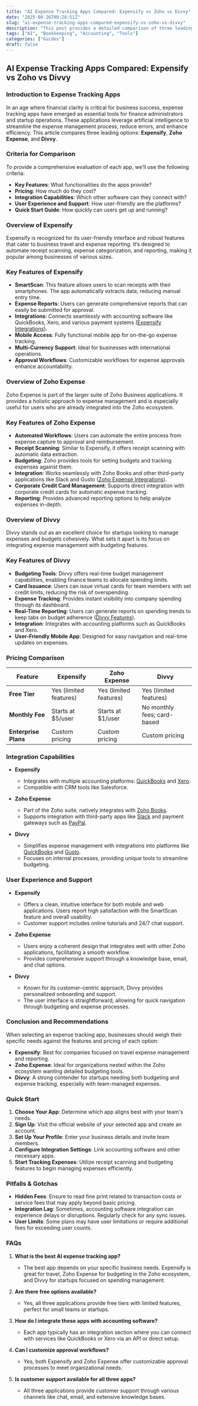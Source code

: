 ```yaml
---
title: "AI Expense Tracking Apps Compared: Expensify vs Zoho vs Divvy"
date: "2025-08-26T08:28:51Z"
slug: "ai-expense-tracking-apps-compared-expensify-vs-zoho-vs-divvy"
description: "This post provides a detailed comparison of three leading AI-driven expense tracking apps: Expensify, Zoho, and Divvy. Designed for startup operations a..."
tags: ["AI", "Bookkeeping", "Accounting", "Tools"]
categories: ["Guides"]
draft: false
---
```


## AI Expense Tracking Apps Compared: Expensify vs Zoho vs Divvy

### Introduction to Expense Tracking Apps

In an age where financial clarity is critical for business success, expense tracking apps have emerged as essential tools for finance administrators and startup operations. These applications leverage artificial intelligence to streamline the expense management process, reduce errors, and enhance efficiency. This article compares three leading options: **Expensify**, **Zoho Expense**, and **Divvy**. 

### Criteria for Comparison

To provide a comprehensive evaluation of each app, we’ll use the following criteria:

- **Key Features**: What functionalities do the apps provide?
- **Pricing**: How much do they cost?
- **Integration Capabilities**: Which other software can they connect with?
- **User Experience and Support**: How user-friendly are the platforms?
- **Quick Start Guide**: How quickly can users get up and running?

### Overview of Expensify

Expensify is recognized for its user-friendly interface and robust features that cater to business travel and expense reporting. It’s designed to automate receipt scanning, expense categorization, and reporting, making it popular among businesses of various sizes.

### Key Features of Expensify

- **SmartScan**: This feature allows users to scan receipts with their smartphones. The app automatically extracts data, reducing manual entry time.
- **Expense Reports**: Users can generate comprehensive reports that can easily be submitted for approval.
- **Integrations**: Connects seamlessly with accounting software like QuickBooks, Xero, and various payment systems ([Expensify Integrations](https://expensify.com/integrations)).
- **Mobile Access**: Fully functional mobile app for on-the-go expense tracking.
- **Multi-Currency Support**: Ideal for businesses with international operations.
- **Approval Workflows**: Customizable workflows for expense approvals enhance accountability.

### Overview of Zoho Expense

Zoho Expense is part of the larger suite of Zoho Business applications. It provides a holistic approach to expense management and is especially useful for users who are already integrated into the Zoho ecosystem.

### Key Features of Zoho Expense

- **Automated Workflows**: Users can automate the entire process from expense capture to approval and reimbursement.
- **Receipt Scanning**: Similar to Expensify, it offers receipt scanning with automatic data extraction.
- **Budgeting**: Zoho provides tools for setting budgets and tracking expenses against them.
- **Integration**: Works seamlessly with Zoho Books and other third-party applications like Slack and Gusto ([Zoho Expense Integrations](https://www.zoho.com/expense/integrations.html)).
- **Corporate Credit Card Management**: Supports direct integration with corporate credit cards for automatic expense tracking.
- **Reporting**: Provides advanced reporting options to help analyze expenses in-depth.

### Overview of Divvy

Divvy stands out as an excellent choice for startups looking to manage expenses and budgets cohesively. What sets it apart is its focus on integrating expense management with budgeting features.

### Key Features of Divvy

- **Budgeting Tools**: Divvy offers real-time budget management capabilities, enabling finance teams to allocate spending limits.
- **Card Issuance**: Users can issue virtual cards for team members with set credit limits, reducing the risk of overspending.
- **Expense Tracking**: Provides instant visibility into company spending through its dashboard.
- **Real-Time Reporting**: Users can generate reports on spending trends to keep tabs on budget adherence ([Divvy Features](https://getdivvy.com/features)).
- **Integration**: Integrates with accounting platforms such as QuickBooks and Xero.
- **User-Friendly Mobile App**: Designed for easy navigation and real-time updates on expenses.

### Pricing Comparison

| **Feature**        | **Expensify**                     | **Zoho Expense**              | **Divvy**                   |
|--------------------|-----------------------------------|-------------------------------|-----------------------------|
| **Free Tier**      | Yes (limited features)            | Yes (limited features)        | Yes (limited features)      |
| **Monthly Fee**    | Starts at $5/user                 | Starts at $1/user             | No monthly fees; card-based |
| **Enterprise Plans** | Custom pricing                   | Custom pricing                | Custom pricing              |

### Integration Capabilities

- **Expensify**
  - Integrates with multiple accounting platforms: [QuickBooks](https://www.expensify.com/integrations/) and [Xero](https://www.expensify.com/integrations/).
  - Compatible with CRM tools like Salesforce.

- **Zoho Expense**
  - Part of the Zoho suite, natively integrates with [Zoho Books](https://www.zoho.com/books/).
  - Supports integration with third-party apps like [Slack](https://www.zoho.com/expense/integrations.html) and payment gateways such as [PayPal](https://www.zoho.com/expense/integrations.html).

- **Divvy**
  - Simplifies expense management with integrations into platforms like [QuickBooks](https://getdivvy.com/integrations/) and [Gusto](https://getdivvy.com/integrations/).
  - Focuses on internal processes, providing unique tools to streamline budgeting.

### User Experience and Support

- **Expensify**
  - Offers a clean, intuitive interface for both mobile and web applications. Users report high satisfaction with the SmartScan feature and overall usability.
  - Customer support includes online tutorials and 24/7 chat support.
  
- **Zoho Expense**
  - Users enjoy a coherent design that integrates well with other Zoho applications, facilitating a smooth workflow.
  - Provides comprehensive support through a knowledge base, email, and chat options.

- **Divvy**
  - Known for its customer-centric approach, Divvy provides personalized onboarding and support.
  - The user interface is straightforward, allowing for quick navigation through budgeting and expense processes.

### Conclusion and Recommendations

When selecting an expense tracking app, businesses should weigh their specific needs against the features and pricing of each option:

- **Expensify**: Best for companies focused on travel expense management and reporting.
- **Zoho Expense**: Ideal for organizations nested within the Zoho ecosystem wanting detailed budgeting tools.
- **Divvy**: A strong contender for startups needing both budgeting and expense tracking, especially with team-managed expenses.

### Quick Start

1. **Choose Your App**: Determine which app aligns best with your team's needs.
2. **Sign Up**: Visit the official website of your selected app and create an account.
3. **Set Up Your Profile**: Enter your business details and invite team members.
4. **Configure Integration Settings**: Link accounting software and other necessary apps.
5. **Start Tracking Expenses**: Utilize receipt scanning and budgeting features to begin managing expenses efficiently.

### Pitfalls & Gotchas

- **Hidden Fees**: Ensure to read fine print related to transaction costs or service fees that may apply beyond basic pricing.
- **Integration Lag**: Sometimes, accounting software integration can experience delays or disruptions. Regularly check for any sync issues.
- **User Limits**: Some plans may have user limitations or require additional fees for exceeding user counts.

### FAQs

1. **What is the best AI expense tracking app?**
   - The best app depends on your specific business needs. Expensify is great for travel, Zoho Expense for budgeting in the Zoho ecosystem, and Divvy for startups focused on spending management.

2. **Are there free options available?**
   - Yes, all three applications provide free tiers with limited features, perfect for small teams or startups.

3. **How do I integrate these apps with accounting software?**
   - Each app typically has an integration section where you can connect with services like QuickBooks or Xero via an API or direct setup.

4. **Can I customize approval workflows?**
   - Yes, both Expensify and Zoho Expense offer customizable approval processes to meet organizational needs.

5. **Is customer support available for all three apps?**
   - All three applications provide customer support through various channels like chat, email, and extensive knowledge bases.
